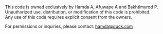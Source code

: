 This code is owned exclusively by Hamda A, Afuwape A and Bakhtimurod P. Unauthorized use, distribution, or modification of this code is prohibited. Any use of this code requires explicit consent from the owners.

For permissions or inquiries, please contact: hamda@duck.com

